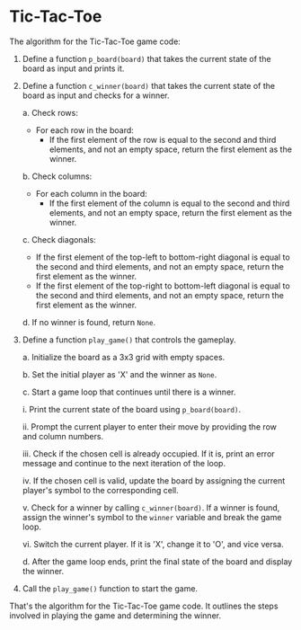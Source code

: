 # Tic-Tac-Toe
The algorithm for the Tic-Tac-Toe game code:

1. Define a function `p_board(board)` that takes the current state of the board as input and prints it.

2. Define a function `c_winner(board)` that takes the current state of the board as input and checks for a winner.

   a. Check rows:
      - For each row in the board:
        - If the first element of the row is equal to the second and third elements, and not an empty space, return the first element as the winner.

   b. Check columns:
      - For each column in the board:
        - If the first element of the column is equal to the second and third elements, and not an empty space, return the first element as the winner.

   c. Check diagonals:
      - If the first element of the top-left to bottom-right diagonal is equal to the second and third elements, and not an empty space, return the first element as the winner.
      - If the first element of the top-right to bottom-left diagonal is equal to the second and third elements, and not an empty space, return the first element as the winner.

   d. If no winner is found, return `None`.

3. Define a function `play_game()` that controls the gameplay.

   a. Initialize the board as a 3x3 grid with empty spaces.

   b. Set the initial player as 'X' and the winner as `None`.

   c. Start a game loop that continues until there is a winner.

      i. Print the current state of the board using `p_board(board)`.

      ii. Prompt the current player to enter their move by providing the row and column numbers.

      iii. Check if the chosen cell is already occupied. If it is, print an error message and continue to the next iteration of the loop.

      iv. If the chosen cell is valid, update the board by assigning the current player's symbol to the corresponding cell.

      v. Check for a winner by calling `c_winner(board)`. If a winner is found, assign the winner's symbol to the `winner` variable and break the game loop.

      vi. Switch the current player. If it is 'X', change it to 'O', and vice versa.

   d. After the game loop ends, print the final state of the board and display the winner.

4. Call the `play_game()` function to start the game.

That's the algorithm for the Tic-Tac-Toe game code. It outlines the steps involved in playing the game and determining the winner.
